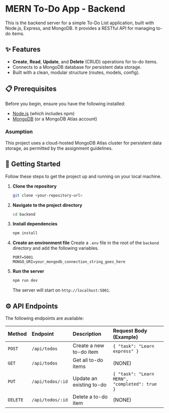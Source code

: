 # MERN To-Do App - Backend

This is the backend server for a simple To-Do List application, built with Node.js, Express, and MongoDB. It provides a RESTful API for managing to-do items.

## ✨ Features

* **Create**, **Read**, **Update**, and **Delete** (CRUD) operations for to-do items.
* Connects to a MongoDB database for persistent data storage.
* Built with a clean, modular structure (routes, models, config).

## 📋 Prerequisites

Before you begin, ensure you have the following installed:
* [Node.js](https://nodejs.org/en/) (which includes npm)
* [MongoDB](https://www.mongodb.com/try/download/community) (or a MongoDB Atlas account)

### Asumption
This project uses a cloud-hosted MongoDB Atlas cluster for persistent data storage, as permitted by the assignment guidelines.

## 🚀 Getting Started

Follow these steps to get the project up and running on your local machine.

1.  **Clone the repository**
    ```bash
    git clone <your-repository-url>
    ```

2.  **Navigate to the project directory**
    ```bash
    cd backend
    ```

3.  **Install dependencies**
    ```bash
    npm install
    ```

4.  **Create an environment file**
    Create a `.env` file in the root of the `backend` directory and add the following variables.

    ```env
    PORT=5001
    MONGO_URI=your_mongodb_connection_string_goes_here
    ```

5.  **Run the server**
    ```bash
    npm run dev
    ```
    The server will start on `http://localhost:5001`.

## ⚙️ API Endpoints

The following endpoints are available:

| Method | Endpoint          | Description                 | Request Body (Example)                               |
| :----- | :---------------- | :-------------------------- | :--------------------------------------------------- |
| `POST` | `/api/todos`      | Create a new to-do item     | `{ "task": "Learn express" }`                        |
| `GET`  | `/api/todos`      | Get all to-do items         | (NONE)                                            |
| `PUT`  | `/api/todos/:id`  | Update an existing to-do    | `{ "task": "Learn MERN", "completed": true }`        |
| `DELETE`| `/api/todos/:id`  | Delete a to-do item         | (NONE)       |
